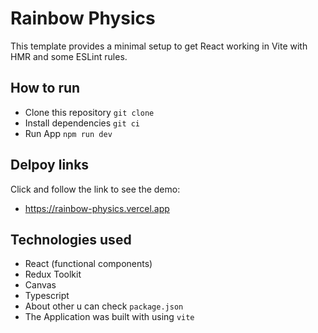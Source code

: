 # Rainbow Physics

This template provides a minimal setup to get React working in Vite with HMR and some ESLint rules.

## How to run

- Clone this repository `git clone`
- Install dependencies `git ci`
- Run App `npm run dev`

## Delpoy links

Click and follow the link to see the demo:

- https://rainbow-physics.vercel.app

## Technologies used

- React (functional components)
- Redux Toolkit
- Canvas
- Typescript
- About other u can check `package.json`
- The Application was built with using `vite`
